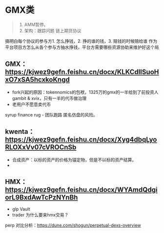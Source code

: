 # GMX类

> 1. AMM暂停。
> 2. 架构：跟踪问题
链上期货协议

搞明白每个协议的参与方1. 怎么挣钱，2. 挣的谁的钱，3. 赔钱的时候赔给谁
作为平台项目方怎么从各个参与方抽水挣钱，平台方需要哪些资源协助来维护好这个局

## GMX：https://kjwez9gefn.feishu.cn/docx/KLKCdIlSuoHxO7xSA5hcxkoKngd
  - fork兴起的原因：tokennomics的包袱，1325万的gmx的一半给到了前投资人gambit & xvix，只有一半的代币做治理
  - 老用户不愿意卖代币

syrup finance rug - 团队跑路 匿名仿盘的风险。


## kwenta：https://kjwez9gefn.feishu.cn/docx/Xyg4dbqLyoRLOXxVv07cVROCnSb
  - 合成资产：以标的资产的价格为锚定物，但是不以标的资产结算。
  - 
## HMX：https://kjwez9gefn.feishu.cn/docx/WYAmdQdgiorL9BxdAwTcPzNYnBh
  - glp Vault
  - trader 为什么要来hmx交易？


perp 对比分析：https://dune.com/shogun/perpetual-dexs-overview